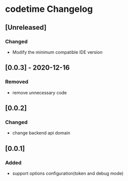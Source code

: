<!-- Keep a Changelog guide -> https://keepachangelog.com -->

# codetime Changelog

## [Unreleased]
### Changed
- Modify the minimum compatible IDE version

## [0.0.3] - 2020-12-16
### Removed
- remove unnecessary code

## [0.0.2]
### Changed
- change backend api domain

## [0.0.1]
### Added
- support options configuration(token and debug mode)